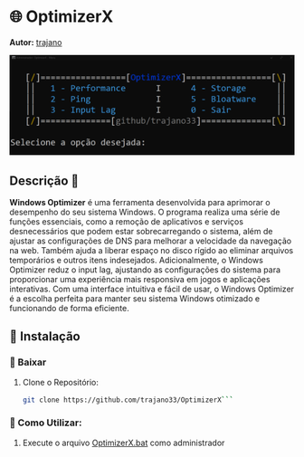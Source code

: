 # 🌐 OptimizerX

**Autor:** [trajano](https://github.com/trajano33)

<p align="center">
  <img src="https://github.com/trajano33/OptimizerX/blob/main/program.png" alt="png"/>
</p>



## Descrição 🚀

**Windows Optimizer** é uma ferramenta desenvolvida para aprimorar o desempenho do seu sistema Windows. O programa realiza uma série de funções essenciais, como a remoção de aplicativos e serviços desnecessários que podem estar sobrecarregando o sistema, além de ajustar as configurações de DNS para melhorar a velocidade da navegação na web. Também ajuda a liberar espaço no disco rígido ao eliminar arquivos temporários e outros itens indesejados. Adicionalmente, o Windows Optimizer reduz o input lag, ajustando as configurações do sistema para proporcionar uma experiência mais responsiva em jogos e aplicações interativas. Com uma interface intuitiva e fácil de usar, o Windows Optimizer é a escolha perfeita para manter seu sistema Windows otimizado e funcionando de forma eficiente.


## 🔧 Instalação



### 🔄 Baixar
1. Clone o Repositório:
    ```bash
   git clone https://github.com/trajano33/OptimizerX```

### 📱 Como Utilizar:
1. Execute o arquivo [OptimizerX.bat](https://github.com/trajano33/OptimizerX/blob/main/OptimizerX.bat) como administrador


